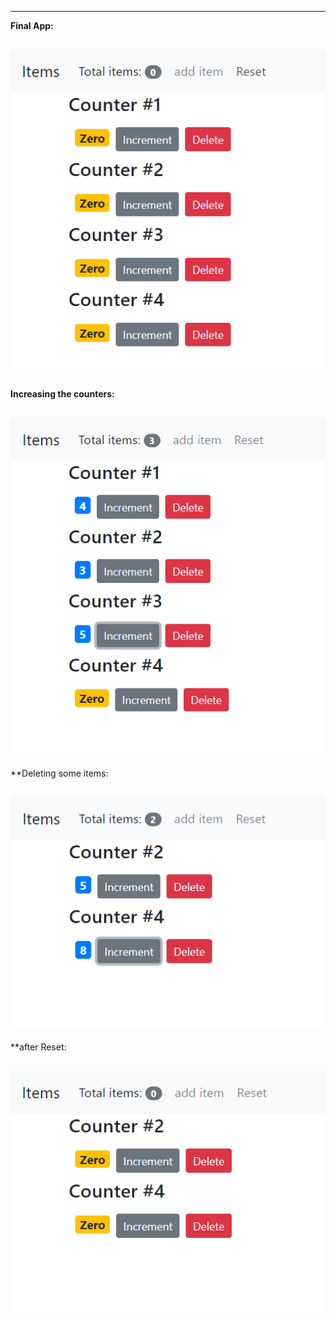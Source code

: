 ------------------------------------------------------------------------------------------------------------------------------------------
**Final App:**

![](pictures/Capture1.PNG)
------------------------------------------------------------------------------------------------------------------------------------------

**Increasing the counters:**

![](pictures/Capture2.PNG)
------------------------------------------------------------------------------------------------------------------------------------------

**Deleting some items:

![](pictures/Capture32.PNG)
------------------------------------------------------------------------------------------------------------------------------------------

**after Reset:

![](pictures/Capture31.PNG)
------------------------------------------------------------------------------------------------------------------------------------------
